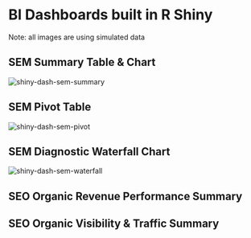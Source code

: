# BI Dashboards built in R Shiny

Note: all images are using simulated data

## SEM Summary Table & Chart

![shiny-dash-sem-summary](https://github.com/user-attachments/assets/af82c346-de02-49a9-9409-b351fde9a5e5)

## SEM Pivot Table

![shiny-dash-sem-pivot](https://github.com/user-attachments/assets/dde57815-c487-4dde-8b45-258f6bbd8e71)

## SEM Diagnostic Waterfall Chart

![shiny-dash-sem-waterfall](https://github.com/user-attachments/assets/fcf1d9a5-8692-41ea-a06e-9a97dc718cfa)


## SEO Organic Revenue Performance Summary


## SEO Organic Visibility & Traffic Summary


